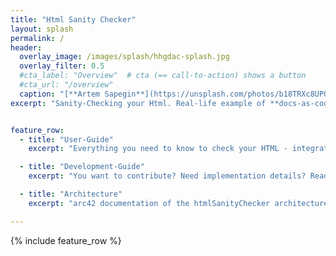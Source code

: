 ```yaml
---
title: "Html Sanity Checker"
layout: splash
permalink: /
header:
  overlay_image: /images/splash/hhgdac-splash.jpg
  overlay_filter: 0.5
  #cta_label: "Overview"  # cta (== call-to-action) shows a button
  #cta_url: "/overview"
  caption: "[**Artem Sapegin**](https://unsplash.com/photos/b18TRXc8UPQ)"
excerpt: "Sanity-Checking your Html. Real-life example of **docs-as-code**"


feature_row:
  - title: "User-Guide"
    excerpt: "Everything you need to know to check your HTML - integrated into your build process. Supports gradle, maven (experimental) and command-line (planned)."

  - title: "Development-Guide"
    excerpt: "You want to contribute? Need implementation details? Read on..."

  - title: "Architecture"
    excerpt: "arc42 documentation of the htmlSanityChecker architecture (yes - even a small system like hsc has one...)."

---
```



{% include feature_row %}
